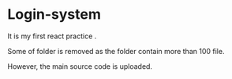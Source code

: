 # Login-system
It is my first react practice .

Some of folder is removed as the folder contain more than 100 file.

However, the main source code is uploaded.
